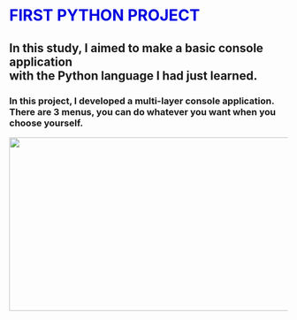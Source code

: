 <h1><font color=”purple”>FIRST PYTHON PROJECT </font></h1>
<h2>In this study, I aimed to make a basic console application <br> with the Python language I had just learned.</h2>
<h3>In this project, I developed a multi-layer console application. There are 3 menus, you can do whatever you want when you choose yourself.</h3>
<img width="600" height="314" src="https://images.datacamp.com/image/upload/f_auto,q_auto:best/v1603718736/Why_Your_Company_Needs_Python_for_Business_Analytics_xzzles.png">
